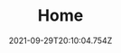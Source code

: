 ---
title: "Home "
date: 2021-09-29T20:10:04.754Z
description: This is a post testing local backend - Home
---